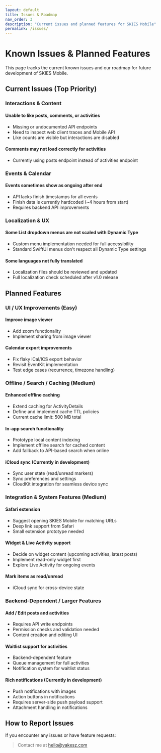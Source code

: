 ```yaml
---
layout: default
title: Issues & Roadmap
nav_order: 3
description: "Current issues and planned features for SKIES Mobile"
permalink: /issues/
---
```


# Known Issues & Planned Features

This page tracks the current known issues and our roadmap for future development of SKIES Mobile.

## Current Issues (Top Priority)

### Interactions & Content

#### Unable to like posts, comments, or activities

- Missing or undocumented API endpoints
- Need to inspect web client traces and Mobile API
- Like counts are visible but interactions are disabled

#### Comments may not load correctly for activities

- Currently using posts endpoint instead of activities endpoint

### Events & Calendar

#### Events sometimes show as ongoing after end

- API lacks finish timestamps for all events
- Finish data is currently hardcoded (~4 hours from start)
- Requires backend API improvements

### Localization & UX

#### Some List dropdown menus are not scaled with Dynamic Type

- Custom menu implementation needed for full accessibility
- Standard SwiftUI menus don't respect all Dynamic Type settings

#### Some languages not fully translated

- Localization files should be reviewed and updated
- Full localization check scheduled after v1.0 release

## Planned Features

### UI / UX Improvements (Easy)

#### Improve image viewer

- Add zoom functionality
- Implement sharing from image viewer

#### Calendar export improvements

- Fix flaky iCal/ICS export behavior
- Revisit EventKit implementation
- Test edge cases (recurrence, timezone handling)

### Offline / Search / Caching (Medium)

#### Enhanced offline caching

- Extend caching for ActivityDetails
- Define and implement cache TTL policies
- Current cache limit: 500 MB total

#### In-app search functionality

- Prototype local content indexing
- Implement offline search for cached content
- Add fallback to API-based search when online

#### iCloud sync (Currently in development)

- Sync user state (read/unread markers)
- Sync preferences and settings
- CloudKit integration for seamless device sync

### Integration & System Features (Medium)

#### Safari extension

- Suggest opening SKIES Mobile for matching URLs
- Deep link support from Safari
- Small extension prototype needed

#### Widget & Live Activity support

- Decide on widget content (upcoming activities, latest posts)
- Implement read-only widget first
- Explore Live Activity for ongoing events

#### Mark items as read/unread

- iCloud sync for cross-device state

### Backend-Dependent / Larger Features

#### Add / Edit posts and activities

- Requires API write endpoints
- Permission checks and validation needed
- Content creation and editing UI

#### Waitlist support for activities

- Backend-dependent feature
- Queue management for full activities
- Notification system for waitlist status

#### Rich notifications (Currently in development)

- Push notifications with images
- Action buttons in notifications
- Requires server-side push payload support
- Attachment handling in notifications

## How to Report Issues

If you encounter any issues or have feature requests:

> Contact me at [hello@vakesz.com](mailto:hello@vakesz.com)
